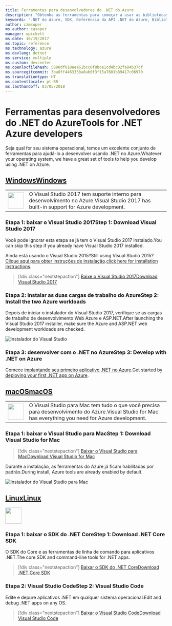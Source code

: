 ```yaml
---
title: Ferramentas para desenvolvedores do .NET do Azure
description: "Obtenha as ferramentas para começar a usar as bibliotecas .NET do Azure em um ambiente Windows, Linux ou Mac."
keywords: ".NET do Azure, SDK, Referência da API .NET do Azure, Biblioteca de classes .NET do Azure"
author: camsoper
ms.author: casoper
manager: wpickett
ms.date: 10/19/2017
ms.topic: reference
ms.technology: azure
ms.devlang: dotnet
ms.service: multiple
ms.custom: devcenter
ms.openlocfilehash: 5890df018eea61bcc0f8bce1cd4bc02fa84b37cf
ms.sourcegitcommit: 3ba0ff4463338a0ab0f3f15a7601b89417c06970
ms.translationtype: HT
ms.contentlocale: pt-BR
ms.lasthandoff: 03/05/2018
---
```

# <a name="tools-for-net-azure-developers"></a><span data-ttu-id="9ac22-104">Ferramentas para desenvolvedores do .NET do Azure</span><span class="sxs-lookup"><span data-stu-id="9ac22-104">Tools for .NET Azure developers</span></span>

<span data-ttu-id="9ac22-105">Seja qual for seu sistema operacional, temos um excelente conjunto de ferramentas para ajudá-lo a desenvolver usando .NET no Azure.</span><span class="sxs-lookup"><span data-stu-id="9ac22-105">Whatever your operating system, we have a great set of tools to help you develop using .NET on Azure.</span></span>

## <a name="windowstabwindows"></a>[<span data-ttu-id="9ac22-106">Windows</span><span class="sxs-lookup"><span data-stu-id="9ac22-106">Windows</span></span>](#tab/windows)

<table>
  <tr>
    <td width="50">
        <img src="https://docs.microsoft.com/en-us/media/logos/logo_vs-ide.svg" width="50" height="50"></img>
    </td>
    <td>
<span data-ttu-id="9ac22-107">O Visual Studio 2017 tem suporte interno para desenvolvimento no Azure.</span><span class="sxs-lookup"><span data-stu-id="9ac22-107">Visual Studio 2017 has built-in support for Azure development.</span></span>
    </td>
  </tr>
</table>

### <a name="step-1-download-visual-studio-2017"></a><span data-ttu-id="9ac22-108">Etapa 1: baixar o Visual Studio 2017</span><span class="sxs-lookup"><span data-stu-id="9ac22-108">Step 1: Download Visual Studio 2017</span></span>

<span data-ttu-id="9ac22-109">Você pode ignorar esta etapa se já tem o Visual Studio 2017 instalado.</span><span class="sxs-lookup"><span data-stu-id="9ac22-109">You can skip this step if you already have Visual Studio 2017 installed.</span></span>

<span data-ttu-id="9ac22-110">Ainda está usando o Visual Studio 2015?</span><span class="sxs-lookup"><span data-stu-id="9ac22-110">Still using Visual Studio 2015?</span></span>  <span data-ttu-id="9ac22-111">[Clique aqui para obter instruções de instalação](dotnet-sdk-vs2015-install.md).</span><span class="sxs-lookup"><span data-stu-id="9ac22-111">[click here for installation instructions](dotnet-sdk-vs2015-install.md).</span></span>

> [!div class="nextstepaction"]
> [<span data-ttu-id="9ac22-112">Baixe o Visual Studio 2017</span><span class="sxs-lookup"><span data-stu-id="9ac22-112">Download Visual Studio 2017</span></span>](https://www.visualstudio.com/downloads/)


### <a name="step-2-install-the-two-azure-workloads"></a><span data-ttu-id="9ac22-113">Etapa 2: instalar as duas cargas de trabalho do Azure</span><span class="sxs-lookup"><span data-stu-id="9ac22-113">Step 2: Install the two Azure workloads</span></span>

<span data-ttu-id="9ac22-114">Depois de iniciar o instalador do Visual Studio 2017, verifique se as cargas de trabalho de desenvolvimento Web Azure e ASP.NET.</span><span class="sxs-lookup"><span data-stu-id="9ac22-114">After launching the Visual Studio 2017 installer, make sure the Azure and ASP.NET web development workloads are checked.</span></span>

![Instalador do Visual Studio](media/dotnet-tools/azure-workloads.png)

### <a name="step-3-develop-with-net-on-azure"></a><span data-ttu-id="9ac22-116">Etapa 3: desenvolver com o .NET no Azure</span><span class="sxs-lookup"><span data-stu-id="9ac22-116">Step 3: Develop with .NET on Azure</span></span>

<span data-ttu-id="9ac22-117">Comece [implantando seu primeiro aplicativo .NET no Azure](https://docs.microsoft.com/azure/app-service-web/app-service-web-get-started-dotnet).</span><span class="sxs-lookup"><span data-stu-id="9ac22-117">Get started by [deploying your first .NET app on Azure](https://docs.microsoft.com/azure/app-service-web/app-service-web-get-started-dotnet).</span></span>


## <a name="macostabmacos"></a>[<span data-ttu-id="9ac22-118">macOS</span><span class="sxs-lookup"><span data-stu-id="9ac22-118">macOS</span></span>](#tab/macos)
<table>
  <tr>
    <td width="50">
        <img src="https://docs.microsoft.com/en-us/media/logos/logo_vs-mac.svg" width="50" height="50"></img>
    </td>
    <td>
<span data-ttu-id="9ac22-119">O Visual Studio para Mac tem tudo o que você precisa para desenvolvimento do Azure.</span><span class="sxs-lookup"><span data-stu-id="9ac22-119">Visual Studio for Mac has everything you need for Azure development.</span></span>
    </td>
  </tr>
</table>


### <a name="step-1-download-visual-studio-for-mac"></a><span data-ttu-id="9ac22-120">Etapa 1: baixar o Visual Studio para Mac</span><span class="sxs-lookup"><span data-stu-id="9ac22-120">Step 1: Download Visual Studio for Mac</span></span>

> [!div class="nextstepaction"]
> [<span data-ttu-id="9ac22-121">Baixar o Visual Studio para Mac</span><span class="sxs-lookup"><span data-stu-id="9ac22-121">Download Visual Studio for Mac</span></span>](https://www.visualstudio.com/vs/visual-studio-mac/)

<span data-ttu-id="9ac22-122">Durante a instalação, as ferramentas do Azure já ficam habilitadas por padrão.</span><span class="sxs-lookup"><span data-stu-id="9ac22-122">During install, Azure tools are already enabled by default.</span></span>

![Instalador do Visual Studio para Mac](media/dotnet-tools/azure-vsmac.png)

## <a name="linuxtablinux"></a>[<span data-ttu-id="9ac22-124">Linux</span><span class="sxs-lookup"><span data-stu-id="9ac22-124">Linux</span></span>](#tab/linux)

<img src="https://docs.microsoft.com/en-us/visualstudio/products/images/vs-code.svg" width="50" height="50"></img>

### <a name="step-1-download-net-core-sdk"></a><span data-ttu-id="9ac22-125">Etapa 1: baixar o SDK do .NET Core</span><span class="sxs-lookup"><span data-stu-id="9ac22-125">Step 1: Download .NET Core SDK</span></span>

<span data-ttu-id="9ac22-126">O SDK do Core e as ferramentas de linha de comando para aplicativos .NET.</span><span class="sxs-lookup"><span data-stu-id="9ac22-126">The core SDK and command-line tools for .NET apps.</span></span>

> [!div class="nextstepaction"]
> [<span data-ttu-id="9ac22-127">Baixar o SDK do .NET Core</span><span class="sxs-lookup"><span data-stu-id="9ac22-127">Download .NET Core SDK</span></span>](https://www.microsoft.com/net/core)

### <a name="step-2-visual-studio-code"></a><span data-ttu-id="9ac22-128">Etapa 2: Visual Studio Code</span><span class="sxs-lookup"><span data-stu-id="9ac22-128">Step 2: Visual Studio Code</span></span>

<span data-ttu-id="9ac22-129">Edite e depure aplicativos .NET em qualquer sistema operacional.</span><span class="sxs-lookup"><span data-stu-id="9ac22-129">Edit and debug .NET apps on any OS.</span></span>

> [!div class="nextstepaction"]
> [<span data-ttu-id="9ac22-130">Baixar o Visual Studio Code</span><span class="sxs-lookup"><span data-stu-id="9ac22-130">Download Visual Studio Code</span></span>](https://code.visualstudio.com)